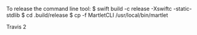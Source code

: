 To release the command line tool:
$ swift build -c release -Xswiftc -static-stdlib
$ cd .build/release
$ cp -f MartletCLI /usr/local/bin/martlet

Travis 2
